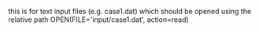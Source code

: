 this is for text input files (e.g. case1.dat)
which should be opened using the relative path
OPEN(FILE='input/case1.dat', action=read)
